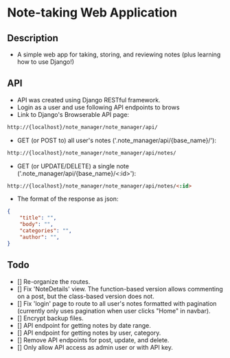 # Note-taking Web Application
## Description
* A simple web app for taking, storing, and reviewing notes (plus learning how to use Django!)

## API
* API was created using Django RESTful framework.
* Login as a user and use following API endpoints to brows
* Link to Django's Browserable API page:
```html
http://{localhost}/note_manager/note_manager/api/
```
* GET (or POST to) all user's notes ('.note_manager/api/{base_name}/'):
```html
http://{localhost}/note_manager/note_manager/api/notes/
```
* GET (or UPDATE/DELETE) a single note ('.note_manager/api/{base_name}/<:id>'):
```html
http://{localhost}/note_manager/note_manager/api/notes/<:id>
```
* The format of the response as json:
```json
{
    "title": "",
    "body": "",
    "categories": "",
    "author": "",
}
```

## Todo
* [] Re-organize the routes.
* [] Fix 'NoteDetails' view. The function-based version allows commenting on a post, but the class-based version does not.
* [] Fix 'login' page to route to all user's notes formatted with pagination (currently only uses pagination when user clicks "Home" in navbar).
* [] Encrypt backup files.
* [] API endpoint for getting notes by date range.
* [] API endpoint for getting notes by user, category.
* [] Remove API endpoints for post, update, and delete.
* [] Only allow API access as admin user or with API key.
